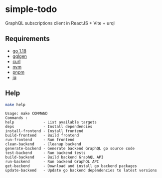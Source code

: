 # simple-todo
GraphQL subscriptions client in ReactJS + Vite + urql

## Requirements

- [go 1.18](https://go.dev/doc/install)
- [gqlgen](https://github.com/99designs/gqlgen)
- [curl](https://help.ubidots.com/en/articles/2165289-learn-how-to-install-run-curl-on-windows-macosx-linux)
- [nvm](https://github.com/nvm-sh/nvm#install--update-script)
- [pnpm](https://pnpm.io/installation)
- [jq](https://github.com/stedolan/jq/wiki/Installation)

## Help

```bash
make help
```
```text
Usage: make COMMAND
Commands :
help             - List available targets
deps             - Install dependencies
install-frontend - Install frontend
build-frontend   - Build frontend
run-frontend     - Run frontend
clean-backend    - Cleanup backend
generate-backend - Generate backend GraphQL go source code
test-backend     - Run backend tests
build-backend    - Build backend GraphQL API
run-backend      - Run backend GraphQL API
get-backend      - Download and install go backend packages
update-backend   - Update go backend dependencies to latest versions

```
